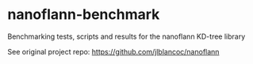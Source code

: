 # nanoflann-benchmark
Benchmarking tests, scripts and results for the nanoflann KD-tree library

See original project repo: https://github.com/jlblancoc/nanoflann
